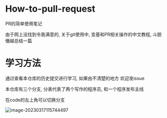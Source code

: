 # How-to-pull-request

PR的简单使用笔记

由于网上没找到令我满意的, 关于git使用中, 变基和PR相关操作的中文教程, 斗胆僭越总结一篇

# 学习方法

通过查看本仓库的历史提交进行学习, 如果由不清楚的地方 欢迎发issue

本仓库有三个分支, 分表代表了两个写作的程序员, 和一个程序发布主线

在code的左上角可以切换分支

![image-20230317115744497](https://raw.githubusercontent.com/Valkierja/ALLPIC/main/img/202303171157527.png)
